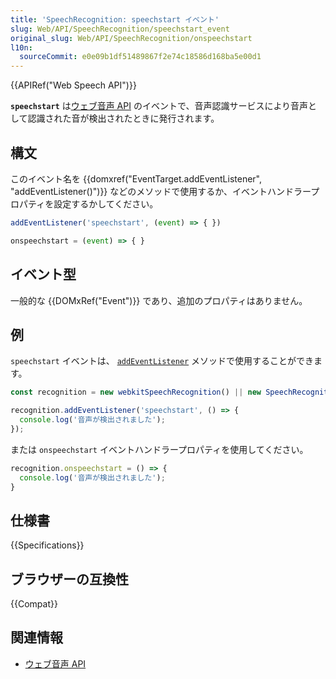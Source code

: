 ```yaml
---
title: 'SpeechRecognition: speechstart イベント'
slug: Web/API/SpeechRecognition/speechstart_event
original_slug: Web/API/SpeechRecognition/onspeechstart
l10n:
  sourceCommit: e0e09b1df51489867f2e74c18586d168ba5e00d1
---
```


{{APIRef("Web Speech API")}}

**`speechstart`** は[ウェブ音声 API](/ja/docs/Web/API/Web_Speech_API) のイベントで、音声認識サービスにより音声として認識された音が検出されたときに発行されます。

## 構文

このイベント名を {{domxref("EventTarget.addEventListener", "addEventListener()")}} などのメソッドで使用するか、イベントハンドラープロパティを設定するかしてください。

```js
addEventListener('speechstart', (event) => { })

onspeechstart = (event) => { }
```

## イベント型

一般的な {{DOMxRef("Event")}} であり、追加のプロパティはありません。

## 例

`speechstart` イベントは、 [`addEventListener`](/ja/docs/Web/API/EventTarget/addEventListener) メソッドで使用することができます。

```js
const recognition = new webkitSpeechRecognition() || new SpeechRecognition();

recognition.addEventListener('speechstart', () => {
  console.log('音声が検出されました');
});
```

または `onspeechstart` イベントハンドラープロパティを使用してください。

```js
recognition.onspeechstart = () => {
  console.log('音声が検出されました');
}
```

## 仕様書

{{Specifications}}

## ブラウザーの互換性

{{Compat}}

## 関連情報

- [ウェブ音声 API](/ja/docs/Web/API/Web_Speech_API)
